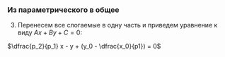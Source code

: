 ### Из параметрического в общее

3) Перенесем все слогаемые в одну часть и приведем уравнение к виду $Ax + By + C = 0$:

$\dfrac{p_2}{p_1} x - y + (y_0 - \dfrac{x_0}{p1}) = 0$